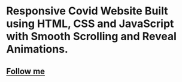 # Responsive Covid Website Built using HTML, CSS and JavaScript with Smooth Scrolling and Reveal Animations.

## [Follow me](https:/instagra.com/hello.ayush_)


